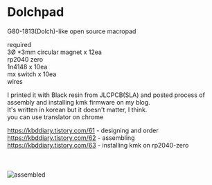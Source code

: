 # Dolchpad
G80-1813(Dolch)-like open source macropad

required<br/>
3Ø *3mm circular magnet x 12ea<br/>
rp2040 zero<br/>
1n4148 x 10ea<br/>
mx switch x 10ea<br/>
wires<br/>

I printed it with Black resin from JLCPCB(SLA) and posted process of assembly and installing kmk firmware on my blog. <br/> It's written in korean but it doesn't matter, I think. <br/> you can use translator on chrome


https://kbddiary.tistory.com/61 - designing and order <br/>
https://kbddiary.tistory.com/62 - assembling <br/>
https://kbddiary.tistory.com/63 - installing kmk on rp2040-zero <br/>
<br/><br/><br/>![assembled](./image/image.jpg)
